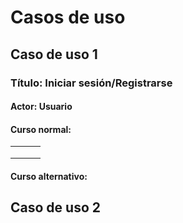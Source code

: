 # Casos de uso

## Caso de uso 1

### Título: Iniciar sesión/Registrarse

#### Actor: Usuario

#### Curso normal: 

|   |   |   |
| - | - | - |
|   |   |   |
|   |   |   |
|   |   |   |

#### Curso alternativo: 

## Caso de uso 2
